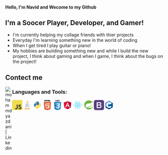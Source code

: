 #### Hello, I'm Navid and Wecome to my Github

## I'm a Soocer Player, Developer, and Gamer!
- I'm currently helping my collage friends with thier projects
- Everyday I'm learning something new in the world of coding
- When I get tired I play guitar or piano!
- My hobbies are building something new and while I build the new project, I think about gaming and when I game, I think about the bugs on the project!  


## Contect me
[<img align="left" alt="mohammd yazdani | Linkedin" width="22px" src="http://cdn.jsdelivr.net/npm/simple-icons@v3/icons/linkedin.svg" />][linkedin]







### Languages and Tools:
<img height="32" width="32" src="https://raw.githubusercontent.com/github/explore/5b3600551e122a3277c2c5368af2ad5725ffa9a1/topics/javascript/javascript.png" /><img height="32" width="32" src="https://raw.githubusercontent.com/github/explore/5b3600551e122a3277c2c5368af2ad5725ffa9a1/topics/java/java.png" /><img height="32" width="32" src="https://raw.githubusercontent.com/github/explore/5b3600551e122a3277c2c5368af2ad5725ffa9a1/topics/python/python.png" /><img height="32" width="32" src="https://raw.githubusercontent.com/github/explore/5b3600551e122a3277c2c5368af2ad5725ffa9a1/topics/html/html.png" /><img height="32" width="32" src="https://raw.githubusercontent.com/github/explore/5b3600551e122a3277c2c5368af2ad5725ffa9a1/topics/css/css.png" /><img height="32" width="32" src="https://raw.githubusercontent.com/github/explore/5b3600551e122a3277c2c5368af2ad5725ffa9a1/topics/angular/angular.png" /><img height="32" width="32" src="https://raw.githubusercontent.com/github/explore/5b3600551e122a3277c2c5368af2ad5725ffa9a1/topics/react/react.png" />
<img height="32" width="32" src="https://raw.githubusercontent.com/github/explore/80688e429a7d4ef2fca1e82350fe8e3517d3494d/topics/spring-boot/spring-boot.png" /><img height="32" width="32" src="https://raw.githubusercontent.com/github/explore/80688e429a7d4ef2fca1e82350fe8e3517d3494d/topics/bootstrap/bootstrap.png" /><img height="32" width="32" src="https://raw.githubusercontent.com/github/explore/f3e22f0dca2be955676bc70d6214b95b13354ee8/topics/c/c.png" />


[linkedin]: https://www.linkedin.com/in/navidyazdani7

